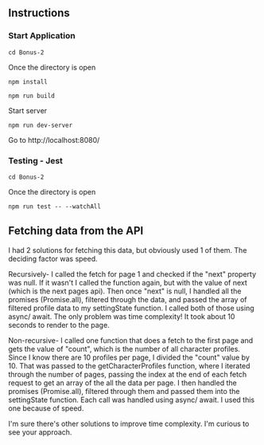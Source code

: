 ## Instructions

### Start Application

```
cd Bonus-2
```

Once the directory is open

```
npm install
```

```
npm run build
```

Start server
```
npm run dev-server
```

Go to http://localhost:8080/

### Testing - Jest

```
cd Bonus-2
```

Once the directory is open

```
npm run test -- --watchAll
```

## Fetching data from the API

I had 2 solutions for fetching this data, but obviously used 1 of them. The deciding factor was speed.

Recursively- I called the fetch for page 1 and checked if the "next" property was null. If it wasn't I called the function again, but with the value of next (which is the next pages api). Then once "next" is null, I handled all the promises (Promise.all), filtered through the data, and passed the array of filtered profile data to my settingState function. I called both of those using async/ await. The only problem was time complexity! It took about 10 seconds to render to the page. 

Non-recursive- I called one function that does a fetch to the first page and gets the value of "count", which is the number of all character profiles. Since I know there are 10 profiles per page, I divided the "count" value by 10. That was passed to the getCharacterProfiles function, where I iterated through the number of pages, passing the index at the end of each fetch request to get an array of the all the data per page. I then handled the promises (Promise.all), filtered through them and passed them into the settingState function. Each call was handled using async/ await. I used this one because of speed.

I'm sure there's other solutions to improve time complexity. I'm curious to see your approach.


